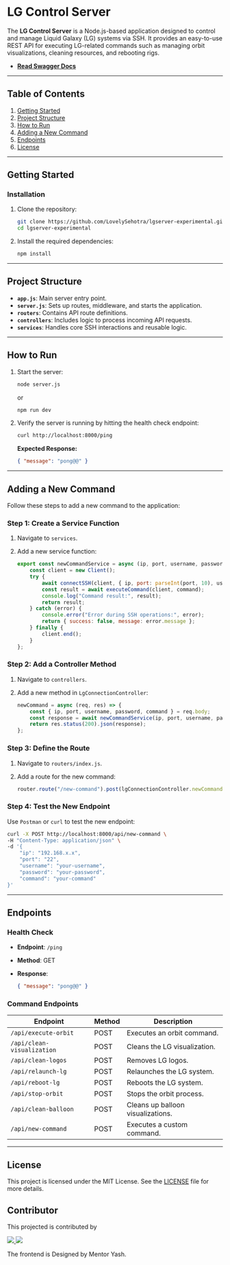 # LG Control Server

The **LG Control Server** is a Node.js-based application designed to control and manage Liquid Galaxy (LG) systems via SSH. It provides an easy-to-use REST API for executing LG-related commands such as managing orbit visualizations, cleaning resources, and rebooting rigs.

- [**Read Swagger Docs**](https://rohit-554.github.io/LgServerSwaggerApi/#/)

---

## Table of Contents

1. [Getting Started](#getting-started)
2. [Project Structure](#project-structure)
3. [How to Run](#how-to-run)
4. [Adding a New Command](#adding-a-new-command)
5. [Endpoints](#endpoints)
6. [License](#license)

---

## Getting Started

### Installation

1. Clone the repository:

   ```bash
   git clone https://github.com/LovelySehotra/lgserver-experimental.git
   cd lgserver-experimental
   ```

2. Install the required dependencies:

   ```bash
   npm install
   ```

---

## Project Structure

- **`app.js`**: Main server entry point.
- **`server.js`**: Sets up routes, middleware, and starts the application.
- **`routers`**: Contains API route definitions.
- **`controllers`**: Includes logic to process incoming API requests.
- **`services`**: Handles core SSH interactions and reusable logic.

---

## How to Run

1. Start the server:

   ```bash
   node server.js
   ```

   or

    ```bash
   npm run dev
   ```

2. Verify the server is running by hitting the health check endpoint:

   ```bash
   curl http://localhost:8000/ping
   ```

   **Expected Response:**

   ```json
   { "message": "pong@@" }
   ```

---

## Adding a New Command

Follow these steps to add a new command to the application:

### Step 1: Create a Service Function

1. Navigate to `services`.
2. Add a new service function:

   ```javascript
   export const newCommandService = async (ip, port, username, password, command) => {
       const client = new Client();
       try {
           await connectSSH(client, { ip, port: parseInt(port, 10), username, password });
           const result = await executeCommand(client, command);
           console.log("Command result:", result);
           return result;
       } catch (error) {
           console.error("Error during SSH operations:", error);
           return { success: false, message: error.message };
       } finally {
           client.end();
       }
   };
   ```

### Step 2: Add a Controller Method

1. Navigate to `controllers`.
2. Add a new method in `LgConnectionController`:

   ```javascript
   newCommand = async (req, res) => {
       const { ip, port, username, password, command } = req.body;
       const response = await newCommandService(ip, port, username, password, command);
       return res.status(200).json(response);
   };
   ```

### Step 3: Define the Route

1. Navigate to `routers/index.js`.
2. Add a route for the new command:

   ```javascript
   router.route("/new-command").post(lgConnectionController.newCommand);
   ```

### Step 4: Test the New Endpoint

Use `Postman` or `curl` to test the new endpoint:

```bash
curl -X POST http://localhost:8000/api/new-command \
-H "Content-Type: application/json" \
-d '{
    "ip": "192.168.x.x",
    "port": "22",
    "username": "your-username",
    "password": "your-password",
    "command": "your-command"
}'
```

---

## Endpoints

### Health Check

- **Endpoint**: `/ping`
- **Method**: GET
- **Response**:

  ```json
  { "message": "pong@@" }
  ```

### Command Endpoints

| Endpoint                      | Method | Description                      |
|-------------------------------|--------|----------------------------------|
| `/api/execute-orbit`          | POST   | Executes an orbit command.       |
| `/api/clean-visualization`    | POST   | Cleans the LG visualization.     |
| `/api/clean-logos`            | POST   | Removes LG logos.                |
| `/api/relaunch-lg`            | POST   | Relaunches the LG system.        |
| `/api/reboot-lg`              | POST   | Reboots the LG system.           |
| `/api/stop-orbit`             | POST   | Stops the orbit process.         |
| `/api/clean-balloon`          | POST   | Cleans up balloon visualizations.|
| `/api/new-command`            | POST   | Executes a custom command.       |

---

## License

This project is licensed under the MIT License. See the [LICENSE](LICENSE) file for more details.

## Contributor

This projected is contributed by
  
<a href="https://github.com/LiquidGalaxyLAB/lg-server/graphs/contributors">
  <img src="https://contrib.rocks/image?repo=LiquidGalaxyLAB/lg-server" />
</a>

<a href="https://github.com/LovelySehotra12/Swiper-Carousel/graphs/contributors">
  <img src="https://contrib.rocks/image?repo=LovelySehotra12/Swiper-Carousel" />
</a>

The frontend is Designed by Mentor Yash.

